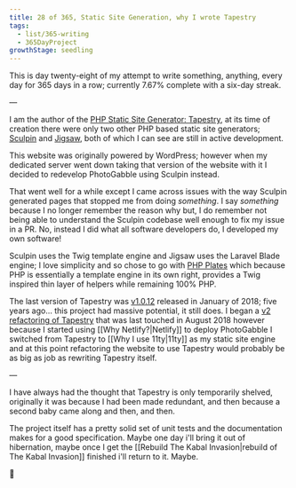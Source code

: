 ```yaml
---
title: 28 of 365, Static Site Generation, why I wrote Tapestry
tags: 
  - list/365-writing
  - 365DayProject
growthStage: seedling
---
```


This is day twenty-eight of my attempt to write something, anything, every day for 365 days in a row; currently 7.67% complete with a six-day streak.

—

I am the author of the [PHP Static Site Generator: Tapestry](https://www.tapestry.cloud/), at its time of creation there were only two other PHP based static site generators; [Sculpin](https://sculpin.io/) and [Jigsaw](https://jigsaw.tighten.com/), both of which I can see are still in active development.

This website was originally powered by WordPress; however when my dedicated server went down taking that version of the website with it I decided to redevelop PhotoGabble using Sculpin instead.

That went well for a while except I came across issues with the way Sculpin generated pages that stopped me from doing *something*. I say *something* because I no longer remember the reason why but, I do remember not being able to understand the Sculpin codebase well enough to fix my issue in a PR. No, instead I did what all software developers do, I developed my own software!

Sculpin uses the Twig template engine and Jigsaw uses the Laravel Blade engine; I love simplicity and so chose to go with [PHP Plates](https://platesphp.com/) which because PHP is essentially a template engine in its own right, provides a Twig inspired thin layer of helpers while remaining 100% PHP.

The last version of Tapestry was [v1.0.12](https://github.com/tapestry-cloud/tapestry/releases/tag/1.0.12) released in January of 2018; five years ago... this project had massive potential, it still does. I began a [v2 refactoring of Tapestry](https://github.com/tapestry-cloud/tapestry/tree/2.0.0-dev) that was last touched in August 2018 however because I started using [[Why Netlify?|Netlify]] to deploy PhotoGabble I switched from Tapestry to [[Why I use 11ty|11ty]] as my static site engine and at this point refactoring the website to use Tapestry would probably be as big as job as rewriting Tapestry itself.

—

I have always had the thought that Tapestry is only temporarily shelved, originally it was because I had been made redundant, and then because a second baby came along and then, and then.

The project itself has a pretty solid set of unit tests and the documentation makes for a good specification. Maybe one day i'll bring it out of hibernation, maybe once I get the [[Rebuild The Kabal Invasion|rebuild of The Kabal Invasion]] finished i'll return to it. Maybe.

🌻